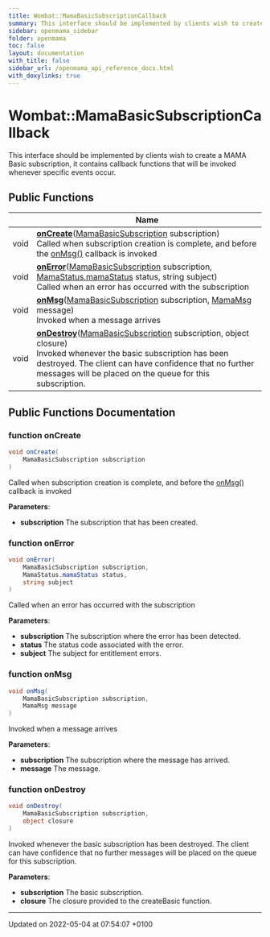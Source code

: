 ```yaml
---
title: Wombat::MamaBasicSubscriptionCallback
summary: This interface should be implemented by clients wish to create a MAMA Basic subscription, it contains callback functions that will be invoked whenever specific events occur. 
sidebar: openmama_sidebar
folder: openmama
toc: false
layout: documentation
with_title: false
sidebar_url: /openmama_api_reference_docs.html
with_doxylinks: true
---
```


# Wombat::MamaBasicSubscriptionCallback



This interface should be implemented by clients wish to create a MAMA Basic subscription, it contains callback functions that will be invoked whenever specific events occur. 

## Public Functions

|                | Name           |
| -------------- | -------------- |
| void | **[onCreate](interfaceWombat_1_1MamaBasicSubscriptionCallback.html#function-oncreate)**([MamaBasicSubscription](classWombat_1_1MamaBasicSubscription.html) subscription)<br>Called when subscription creation is complete, and before the [onMsg()]() callback is invoked  |
| void | **[onError](interfaceWombat_1_1MamaBasicSubscriptionCallback.html#function-onerror)**([MamaBasicSubscription](classWombat_1_1MamaBasicSubscription.html) subscription, [MamaStatus.mamaStatus](classWombat_1_1MamaStatus.html#enum-mamastatus) status, string subject)<br>Called when an error has occurred with the subscription  |
| void | **[onMsg](interfaceWombat_1_1MamaBasicSubscriptionCallback.html#function-onmsg)**([MamaBasicSubscription](classWombat_1_1MamaBasicSubscription.html) subscription, [MamaMsg](classWombat_1_1MamaMsg.html) message)<br>Invoked when a message arrives  |
| void | **[onDestroy](interfaceWombat_1_1MamaBasicSubscriptionCallback.html#function-ondestroy)**([MamaBasicSubscription](classWombat_1_1MamaBasicSubscription.html) subscription, object closure)<br>Invoked whenever the basic subscription has been destroyed. The client can have confidence that no further messages will be placed on the queue for this subscription.  |

## Public Functions Documentation

### function onCreate

```csharp
void onCreate(
    MamaBasicSubscription subscription
)
```

Called when subscription creation is complete, and before the [onMsg()]() callback is invoked 

**Parameters**: 

  * **subscription** The subscription that has been created. 


### function onError

```csharp
void onError(
    MamaBasicSubscription subscription,
    MamaStatus.mamaStatus status,
    string subject
)
```

Called when an error has occurred with the subscription 

**Parameters**: 

  * **subscription** The subscription where the error has been detected. 
  * **status** The status code associated with the error. 
  * **subject** The subject for entitlement errors. 


### function onMsg

```csharp
void onMsg(
    MamaBasicSubscription subscription,
    MamaMsg message
)
```

Invoked when a message arrives 

**Parameters**: 

  * **subscription** The subscription where the message has arrived. 
  * **message** The message. 


### function onDestroy

```csharp
void onDestroy(
    MamaBasicSubscription subscription,
    object closure
)
```

Invoked whenever the basic subscription has been destroyed. The client can have confidence that no further messages will be placed on the queue for this subscription. 

**Parameters**: 

  * **subscription** The basic subscription. 
  * **closure** The closure provided to the createBasic function. 


-------------------------------

Updated on 2022-05-04 at 07:54:07 +0100